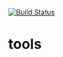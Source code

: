 [![Build Status]( https://travis-ci.org/thomakj/tools.svg?branch=master)](https://travis-ci.org/thomakj/tools)

# tools
